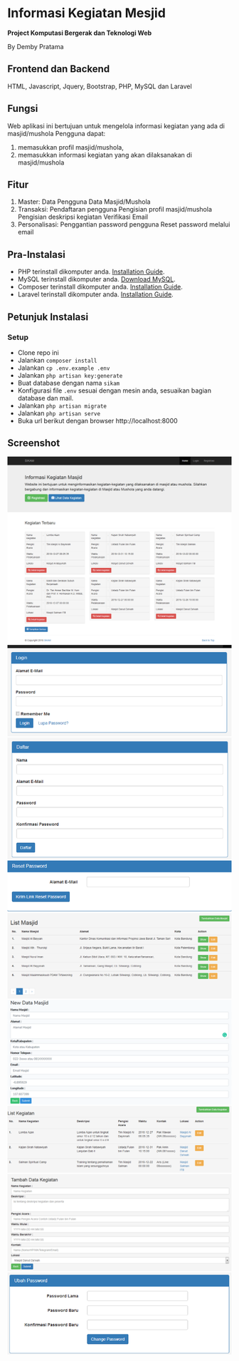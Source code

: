# Informasi Kegiatan Mesjid
**Project Komputasi Bergerak dan Teknologi Web**

By Demby Pratama

## Frontend dan Backend
HTML, Javascript, Jquery, Bootstrap, PHP, MySQL dan Laravel


## Fungsi
Web aplikasi ini bertujuan untuk mengelola informasi kegiatan yang ada di masjid/mushola
Pengguna dapat:
1. memasukkan profil masjid/mushola, 
2. memasukkan informasi kegiatan yang akan dilaksanakan di masjid/mushola

## Fitur
1. Master:
   Data Pengguna
   Data Masjid/Mushola
2. Transaksi:
   Pendaftaran pengguna
   Pengisian profil masjid/mushola
   Pengisian deskripsi kegiatan
   Verifikasi Email
3. Personalisasi:
   Penggantian password pengguna
   Reset password melalui email
   
## Pra-Instalasi
* PHP terinstall dikomputer anda. [Installation Guide](http://php.net/manual/en/install.php).
* MySQL terinstall dikomputer anda. [Download MySQL](https://www.mysql.com/downloads/).
* Composer terinstall dikomputer anda. [Installation Guide](https://getcomposer.org/download/).
* Laravel terinstall dikomputer anda. [Installation Guide](https://laravel.com/docs/5.7/).

## Petunjuk Instalasi
### Setup
* Clone repo ini
* Jalankan `composer install`
* Jalankan `cp .env.example .env`
* Jalankan `php artisan key:generate`
* Buat database dengan nama `sikam`
* Konfigurasi file `.env` sesuai dengan mesin anda, sesuaikan bagian database dan mail.
* Jalankan `php artisan migrate`
* Jalankan `php artisan serve`
* Buka url berikut dengan browser http://localhost:8000

## Screenshot
![Awal](https://raw.githubusercontent.com/dembyp/infomasjid/master/images/sikam-01-halaman_depan.png)
![Login](https://raw.githubusercontent.com/dembyp/infomasjid/master/images/sikam-02-login.png)
![Daftar](https://raw.githubusercontent.com/dembyp/infomasjid/master/images/sikam-03-daftar.png)
![Reset Password](https://raw.githubusercontent.com/dembyp/infomasjid/master/images/sikam-04-resetpassword.png)
![List Masjid](https://raw.githubusercontent.com/dembyp/infomasjid/master/images/sikam-05-list-masjid.png)
![Tambah Masjid](https://raw.githubusercontent.com/dembyp/infomasjid/master/images/sikam-06-tambahmasjid.png)
![List Kegiatan](https://raw.githubusercontent.com/dembyp/infomasjid/master/images/sikam-07-list-kegiatan.png)
![Tambah Kegiatan](https://raw.githubusercontent.com/dembyp/infomasjid/master/images/sikam-08-tambahkegiatan.png)
![Ubah Password](https://raw.githubusercontent.com/dembyp/infomasjid/master/images/sikam-09-ubahpassword.png)
